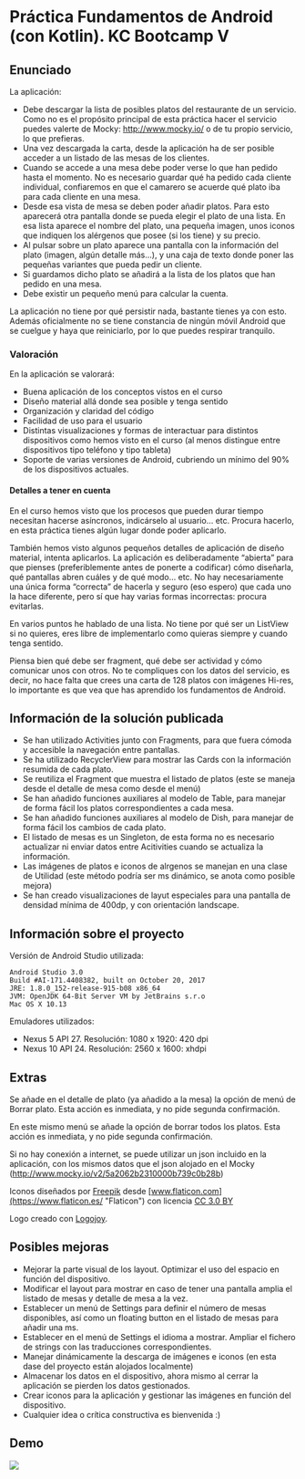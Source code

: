 # Práctica Fundamentos de Android (con Kotlin). KC Bootcamp V

## Enunciado

La aplicación:

-  Debe descargar la lista de posibles platos del restaurante de un servicio. Como no es el propósito principal de esta práctica hacer el servicio puedes valerte de Mocky: http://www.mocky.io/ o de tu propio servicio, lo que prefieras.
-  Una vez descargada la carta, desde la aplicación ha de ser posible acceder a un listado de las mesas de los clientes.
-  Cuando se accede a una mesa debe poder verse lo que han pedido hasta el momento. No es necesario guardar qué ha pedido cada cliente individual, confiaremos en que el camarero se acuerde qué plato iba para cada cliente en una mesa.
-  Desde esa vista de mesa se deben poder añadir platos. Para esto aparecerá otra pantalla donde se pueda elegir el plato de una lista. En esa lista aparece el nombre del plato, una pequeña imagen, unos iconos que indiquen los alérgenos que posee (si los tiene) y su precio.
-  Al pulsar sobre un plato aparece una pantalla con la información del plato (imagen, algún detalle más…), y una caja de texto donde poner las pequeñas variantes que pueda pedir un cliente.
-  Si guardamos dicho plato se añadirá a la lista de los platos que han pedido en una mesa.
-  Debe existir un pequeño menú para calcular la cuenta.

La aplicación no tiene por qué persistir nada, bastante tienes ya con esto. Además oficialmente no se tiene constancia de ningún móvil Android que se cuelgue y haya que reiniciarlo, por lo que puedes respirar tranquilo.

### Valoración

En la aplicación se valorará:

-  Buena aplicación de los conceptos vistos en el curso
-  Diseño material allá donde sea posible y tenga sentido
-  Organización y claridad del código
-  Facilidad de uso para el usuario
-  Distintas visualizaciones y formas de interactuar para distintos dispositivos como hemos visto en el curso (al menos distingue entre dispositivos tipo teléfono y tipo tableta)
-  Soporte de varias versiones de Android, cubriendo un mínimo del 90% de los dispositivos actuales.


#### Detalles a tener en cuenta
En el curso hemos visto que los procesos que pueden durar tiempo necesitan hacerse asíncronos, indicárselo al usuario… etc. Procura hacerlo, en esta práctica tienes algún lugar donde poder aplicarlo.

También hemos visto algunos pequeños detalles de aplicación de diseño material, intenta aplicarlos.
La aplicación es deliberadamente “abierta” para que pienses (preferiblemente antes de ponerte a codificar) cómo diseñarla, qué pantallas abren cuáles y de qué modo… etc. No hay necesariamente una única forma “correcta” de hacerla y seguro (eso espero) que cada uno la hace diferente, pero sí que hay varias formas incorrectas: procura evitarlas.

En varios puntos he hablado de una lista. No tiene por qué ser un ListView si no quieres, eres libre de implementarlo como quieras siempre y cuando tenga sentido.

Piensa bien qué debe ser fragment, qué debe ser actividad y cómo comunicar unos con otros.
No te compliques con los datos del servicio, es decir, no hace falta que crees una carta de 128 platos con imágenes Hi-res, lo importante es que vea que has aprendido los fundamentos de Android.

## Información de la solución publicada

- Se han utilizado Activities junto con Fragments, para que fuera cómoda y accesible la navegación entre pantallas.
- Se ha utilizado RecyclerView para mostrar las Cards con la información resumida de cada plato.
- Se reutiliza el Fragment que muestra el listado de platos (este se maneja desde el detalle de mesa como desde el menú)
- Se han añadido funciones auxiliares al modelo de Table, para manejar de forma fácil los platos correspondientes a cada mesa.
- Se han añadido funciones auxiliares al modelo de Dish, para manejar de forma fácil los cambios de cada plato.
- El listado de mesas es un Singleton, de esta forma no es necesario actualizar ni enviar datos entre Acitivities cuando se actualiza la información.
- Las imágenes de platos e iconos de alrgenos se manejan en una clase de Utilidad (este método podría ser ms dinámico, se anota como posible mejora)
- Se han creado visualizaciones de layut especiales para una pantalla de densidad mínima de 400dp, y con orientación landscape.

## Información sobre el proyecto

Versión de Android Studio utilizada:

```
Android Studio 3.0
Build #AI-171.4408382, built on October 20, 2017
JRE: 1.8.0_152-release-915-b08 x86_64
JVM: OpenJDK 64-Bit Server VM by JetBrains s.r.o
Mac OS X 10.13
```

Emuladores utilizados:

- Nexus 5 API 27. Resolución: 1080 x 1920: 420 dpi
- Nexus 10 API 24. Resolución: 2560 x 1600: xhdpi


## Extras

Se añade en el detalle de plato (ya añadido a la mesa) la opción de menú de Borrar plato. Esta acción es inmediata, y no pide segunda confirmación.

En este mismo menú se añade la opción de borrar todos los platos. Esta acción es inmediata, y no pide segunda confirmación.

Si no hay conexión a internet, se puede utilizar un json incluido en la aplicación, con los mismos datos que el json alojado en el Mocky (http://www.mocky.io/v2/5a2062b2310000b739c0b28b)

Iconos diseñados por [Freepik](http://www.freepik.com "Freepik") desde [www.flaticon.com](https://www.flaticon.es/ "Flaticon") con licencia [CC 3.0 BY](http://creativecommons.org/licenses/by/3.0/ "Creative Commons BY 3.0")

Logo creado con [Logojoy](https://logojoy.com).


## Posibles mejoras

- Mejorar la parte visual de los layout. Optimizar el uso del espacio en función del dispositivo.
- Modificar el layout para mostrar en caso de tener una pantalla amplia el listado de mesas y detalle de mesa a la vez.
- Establecer un menú de Settings para definir el número de mesas disponibles, así como un floating button en el listado de mesas para añadir una ms.
- Establecer en el menú de Settings el idioma a mostrar. Ampliar el fichero de strings con las traducciones correspondientes.
- Manejar dinámicamente la descarga de imágenes e iconos (en esta dase del proyecto están alojados localmente)
- Almacenar los datos en el dispositivo, ahora mismo al cerrar la aplicación se pierden los datos gestionados.
- Crear iconos para la aplicación y gestionar las imágenes en función del dispositivo.
- Cualquier idea o crítica constructiva es bienvenida :)

## Demo

![](https://media.giphy.com/media/3o6fJ5c04XuQEX2nBe/giphy.gif)
